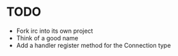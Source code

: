 TODO
====
* Fork irc into its own project
* Think of a good name
* Add a handler register method for the Connection type
